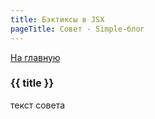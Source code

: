 ```yaml
---
title: Бэктиксы в JSX
pageTitle: Совет - Simple-блог
---
```


[На главную](/)

### {{ title }}

текст совета
